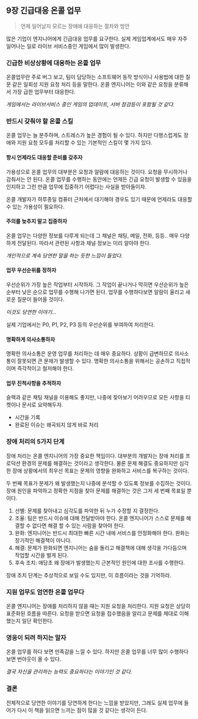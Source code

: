 ## 9장 긴급대응 온콜 업무

> 언제 일어날지 모르는 장애에 대응하는 절차와 방안

많은 기업이 엔지니어에게 긴급대응 업무를 요구한다. 실제 게임업계에서도 매우 자주 일어나는 일로 라이브 서비스중인 게임에서 많이 발생한다.

### 긴급한 비상상황에 대응하는 온콜 업무

온콜업무란 주로 버그 보고, 팀이 담당하는 소프트웨어 동작 방식이나 사용법에 대한 질문 같은 일회성 지원 요청 처리 등을 말한다. 온콜 엔지니어는 이와 같은 요청을 분류해서 가장 급한 업무부터 대응한다.

*게임에서는 라이브서비스 중인 게임의 업데이트, 서버 점검등이 포함될 것 같다.*

### 반드시 갖춰야 할 온콜 스킬

온콜 업무는 늘 분주하며, 스트레스가 높은 경험이 될 수 있다. 하지만 다행스럽게도 장애와 지원 요청 모두를 처리할 수 있는 기본적인 스킬이 몇 가지 있다.

#### 항시 언제라도 대응할 준비를 갖추자

가용성으로 온콜 업무의 대부분은 요청과 알람에 대응하는 것이다. 요청을 무시하거나 감춰서는 안 된다. 온콜 업무를 수행하는 동안에는 언제든 긴급 요청이 발생할 수 있음을 인지하고 그런 만큼 업무에 집중하기 어렵다는 사실을 받아들이자.

온콜 개발자가 하루종일 컴퓨터 근처에서 대기해야 경우도 있기 때문에 언제라도 대응할 수 있는 가용성이 필요하다.

#### 주의를 늦추지 말고 집중하자

온콜 업무는 다양한 정보를 다루게 되는데 그 채널은 채팅, 메일, 전화, 등등.. 매우 다양하게 전달된다. 따라서 관련된 사항과 채널 정보는 미리 알아야 한다.

*개인적으로 계속 당연한 말을 하는 듯한 느낌이 들었다.*

#### 업무 우선순위를 정하자

우선순위가 가장 높은 작업부터 시작하자. 그 작업이 끝나거나 막히면 우선순위가 높은 순부터 낮은 순으로 업무를 수행해 나가면 된다. 업무를 수행하다보면 알람이 울리고 새로운 질문이 들어올 것이다.

*이것도 당연한 이야기...*

실제 기업에서는 P0, P1, P2, P3 등의 우선순위를 부여하여 처리한다.

#### 명확하게 의사소통하자

명확한 의사소통은 운영 업무를 처리하는 데 매우 중요하다. 상황이 급변하므로 의사소통이 잘못되면 큰 문제가 발생할 수 있다. 명확한 의사소통을 위해서는 공손하고 직접적이며 즉각적이고 철저해야 한다.

#### 업무 진척사항을 추적하자

슬랙과 같은 채팅 채널을 이용해도 좋지만, 나중에 찾아보기 어려우므로 모든 사항을 티켓이나 문서로 요약해두자.

- 시간을 기록
- 완료된 이슈는 왜곡되지 않게 바로 처리

### 장애 처리의 5가지 단계

장애 처리는 온콜 엔지니어의 가장 중요한 책임이다. 대부분의 개발자는 장애 처리를 프로덕션 환경의 문제를 해결하는 것이라고 생각한다. 물론 문제 해결도 중요하지만 심각한 장애 상황에서의 최우선 목표는 문제의 영향을 완화하고 서비스를 복구하는 것이다.

두 번째 목표가 문제가 왜 발생했는지 나중에 분석할 수 있도록 정보를 수집하는 것이다. 장애 원인을 파악하고 정확한 지점을 찾아 문제를 해결하는 것은 그저 세 번째 목표일 뿐이다.

1. 선별: 문제를 찾아내고 심각도를 파악한 뒤 누가 수정할 지 결정한다.
2. 조율: 팀은 반드시 이슈에 대해 전달받아야 한다. 온콜 엔지니어가 스스로 문제를 해결할 수 없다면 해결 할 수 있는 사람을 찾아야 한다.
3. 완화: 엔지니어는 반드시 최대한 빠른 시간 내에 서비스를 안정화해야 한다. 완화는 장기적인 해결책이 아니다.
4. 해결: 문제가 완화되면 엔지니어는 숨을 돌리고 해결책에 대해 생각을 가다듬으며 작업할 시간을 벌게 된다.
5. 후속 조치: 애당초 왜 장애가 발생했는지 근본적인 원인에 대한 조사를 수행한다.

장애 조치 단계는 추상적으로 보일 수도 있지만, 이 흐름이라는 것을 기억하라.

### 지원 업무도 엄연한 온콜 업무다

온콜 엔지니어는 장애를 처리하지 않을 때는 지원 요청을 처리한다. 지원 요청은 상당히 표준화된 흐름을 따른다. 요청을 받으면 요청을 접수했음을 알리고 문제를 제대로 이해했는지 일단 확인한다.

### 영웅이 되려 하지는 말자

온콜 업무를 하다 보면 만족감을 느낄 수 있다. 하지만 온콜 업무를 너무 많이 수행하다 보면 번아웃이 올 수 있다.

*결국 자신을 관리하는 능력도 중요하다는 이야기인 것 같다.*

### 결론

전체적으로 당연한 이야기를 당연하게 한다는 느낌을 받았지만, 그래도 실제 업무에 들어가 다시 이 책을 읽으면 느끼는 점이 많을 것 같다는 생각이 든다.
